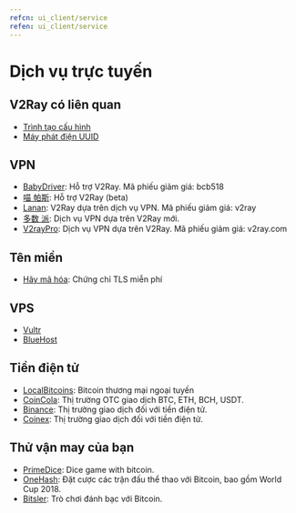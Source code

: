 ```yaml
---
refcn: ui_client/service
refen: ui_client/service
---
```

# Dịch vụ trực tuyến

## V2Ray có liên quan

* [Trình tạo cấu hình](https://htfy96.github.io/v2ray-config-gen/)
* [Máy phát điện UUID](https://www.uuidgenerator.net/)

## VPN

* [BabyDriver](http://babydriver.me/): Hỗ trợ V2Ray. Mã phiếu giảm giá: bcb518
* [喵 帕斯](https://xn--i2ru8q2qg.com/): Hỗ trợ V2Ray (beta)
* [Lanan](https://xn--sjt174g.com/): V2Ray dựa trên dịch vụ VPN. Mã phiếu giảm giá: v2ray
* [多数 派](https://dspi.io/aff.php?aff=7): Dịch vụ VPN dựa trên V2Ray mới.
* [V2rayPro](https://myv2.us): Dịch vụ VPN dựa trên V2Ray. Mã phiếu giảm giá: v2ray.com

## Tên miền

* [Hãy mã hóa](https://letsencrypt.org/): Chứng chỉ TLS miễn phí

## VPS

* [Vultr](https://www.vultr.com/?ref=7269307)
* [BlueHost](https://www.bluehost.com/track/v2ray/)

## Tiền điện tử

* [LocalBitcoins](https://localbitcoins.com/?ch=khtm): Bitcoin thương mại ngoại tuyến
* [CoinCola](https://www.coincola.com/mobile/signup?ref=QAcvfy2g): Thị trường OTC giao dịch BTC, ETH, BCH, USDT.
* [Binance](https://www.binance.com/?ref=35382451): Thị trường giao dịch đối với tiền điện tử.
* [Coinex](https://www.coinex.com/account/signup?refer_code=r3fmp): Thị trường giao dịch đối với tiền điện tử.

## Thử vận ​​may của bạn

* [PrimeDice](https://primedice.com/?c=default): Dice game with bitcoin.
* [OneHash](https://www.onehash.com/?ap=56d52158f7e04b169ec54d): Đặt cược các trận đấu thể thao với Bitcoin, bao gồm World Cup 2018.
* [Bitsler](https://www.bitsler.com/?ref=VictoriaR): Trò chơi đánh bạc với Bitcoin.